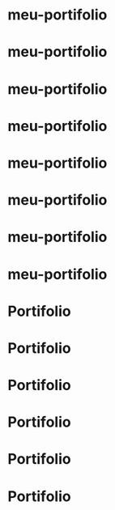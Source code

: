 # meu-portifolio
# meu-portifolio
# meu-portifolio
# meu-portifolio
# meu-portifolio
# meu-portifolio
# meu-portifolio
# meu-portifolio
# Portifolio
# Portifolio
# Portifolio
# Portifolio
# Portifolio
# Portifolio
